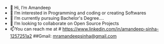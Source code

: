 - 👋 Hi, I’m Amandeep
- 👀 I’m interested in Programming and coding or creating Softwares 
- 🌱 I’m currently pursuing Bachelor's Degree....
- 💞️ I’m looking to collaborate on Open Source Projects
- 📫You can reach me at # https://www.linkedin.com/in/amandeep-sinha-1257251a2 
##Gmail: mramandeepsinha@gmail.com

<!---
ads3342/ads3342 is a ✨ special ✨ repository because its `README.md` (this file) appears on your GitHub profile.
You can click the Preview link to take a look at your changes.
--->
